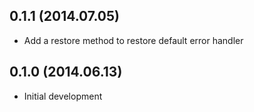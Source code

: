 ## 0.1.1 (2014.07.05)
* Add a restore method to restore default error handler

## 0.1.0 (2014.06.13)
* Initial development
